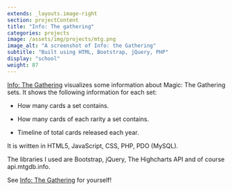 ```yaml
---
extends: _layouts.image-right
section: projectContent
title: "Info: The gathering"
categories: projects
image: /assets/img/projects/mtg.png
image_alt: "A screenshot of Info: the Gathering"
subtitle: "Built using HTML, Bootstrap, jQuery, PHP"
display: "school"
weight: 87
---
```


[Info: The Gathering](https://projects.thomasdeluca.nl/mtg) visualizes some information about Magic: The Gathering sets. It shows the following information for each set:

 * How many cards a set contains.

 * How many cards of each rarity a set contains.

 * Timeline of total cards released each year.


It is written in HTML5, JavaScript, CSS, PHP, PDO (MySQL).

The libraries I used are Bootstrap, jQuery, The  Highcharts API and of course api.mtgdb.info.

See [Info: The Gathering](https://projects.thomasdeluca.nl/mtg) for yourself!